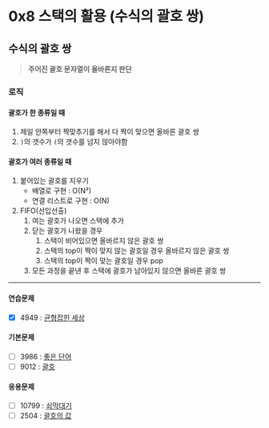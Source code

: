 # 0x8 스택의 활용 (수식의 괄호 쌍)

## 수식의 괄호 쌍

> **주어진 괄호 문자열이 올바른지 판단**

### 로직

#### 괄호가 한 종류일 때

1. 제일 안쪽부터 짝맞추기를 해서 다 짝이 맞으면 올바른 괄호 쌍
2. `)`의 갯수가 `(`의 갯수를 넘지 않아야함

#### 괄호가 여러 종류일 때

1. 붙어있는 괄호를 지우기
    - 배열로 구현 : O(N²)
    - 연결 리스트로 구현 : O(N)
2. FIFO(선입선출)
    1. 여는 괄호가 나오면 스택에 추가
    2. 닫는 괄호가 나왔을 경우
        1. 스택이 비어있으면 올바르지 않은 괄호 쌍
        2. 스택의 top이 짝이 맞지 않는 괄호일 경우 올바르지 않은 괄호 쌍
        3. 스택의 top이 짝이 맞는 괄호일 경우 pop
    3. 모든 과정을 끝낸 후 스택에 괄호가 남아있지 않으면 올바른 괄호 쌍

---

#### 연습문제

- [x] 4949 : [균형잡힌 세상](https://www.acmicpc.net/problem/4949)

#### 기본문제

- [ ] 3986 : [좋은 단어](https://www.acmicpc.net/problem/3986)
- [ ] 9012 : [괄호](https://www.acmicpc.net/problem/9012)

#### 응용문제

- [ ] 10799 : [쇠막대기](https://www.acmicpc.net/problem/10799)
- [ ] 2504 : [괄호의 값](https://www.acmicpc.net/problem/2504)